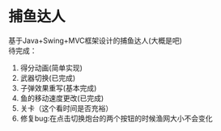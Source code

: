 # 捕鱼达人
基于Java+Swing+MVC框架设计的捕鱼达人(大概是吧)<br>
待完成：<br>
1. 得分动画(简单实现)
2. 武器切换(已完成)
3. 子弹效果重写(基本完成)
4. 鱼的移动速度更改(已完成)
5. 关卡（这个看时间是否充裕）
6. 修复bug:在点击切换炮台的两个按钮的时候渔网大小不会变化
